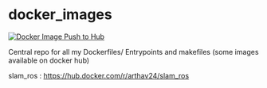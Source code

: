# docker_images
[![Docker Image Push to Hub](https://github.com/Arthav24/docker_images/actions/workflows/docker-push.yml/badge.svg)](https://github.com/Arthav24/docker_images/actions/workflows/docker-push.yml)

Central repo for all my Dockerfiles/ Entrypoints and makefiles (some images available on docker hub)

slam_ros : https://hub.docker.com/r/arthav24/slam_ros